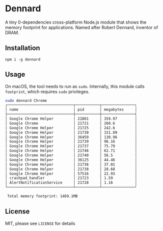 # Dennard

A tiny 0-dependencies cross-platform Node.js module that shows the memory
footprint for applications. Named after Robert Dennard, inventor of DRAM.

## Installation

```
npm i -g dennard
```

## Usage

On macOS, the tool needs to run as `sudo`. Internally, this module calls
`footprint`, which requires `sudo` privileges.

```sh
sudo dennard Chrome
┌──────────────────────────────┬───────────┬───────────────┐
│ name                         │ pid       │ megabytes     │
├──────────────────────────────┼───────────┼───────────────┤
│ Google Chrome Helper         │ 22801     │ 359.97        │
│ Google Chrome                │ 21721     │ 260.6         │
│ Google Chrome Helper         │ 21725     │ 242.6         │
│ Google Chrome Helper         │ 21730     │ 151.89        │
│ Google Chrome Helper         │ 36459     │ 130.96        │
│ Google Chrome Helper         │ 21739     │ 96.16         │
│ Google Chrome Helper         │ 21737     │ 75.79         │
│ Google Chrome Helper         │ 21746     │ 62.71         │
│ Google Chrome Helper         │ 21740     │ 56.5          │
│ Google Chrome Helper         │ 36125     │ 44.46         │
│ Google Chrome Helper         │ 21736     │ 37.01         │
│ Google Chrome Helper         │ 21738     │ 28.68         │
│ Google Chrome Helper         │ 57516     │ 22.93         │
│ crashpad_handler             │ 21723     │ 1.59          │
│ AlertNotificationService     │ 21728     │ 1.16          │
└──────────────────────────────┴───────────┴───────────────┘

 Total memory footprint: 1469.1MB
```

## License
MIT, please see `LICENSE` for details

